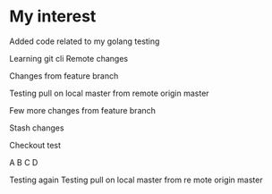 # My interest
Added code related to my golang testing

Learning git cli
Remote changes

Changes from feature branch

Testing pull on local master from remote origin master

Few more changes from feature branch

Stash changes 

Checkout test

A
B
C
D


Testing again 
Testing pull on local master from re mote origin master
